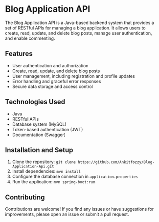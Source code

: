 # Blog Application API

The Blog Application API is a Java-based backend system that provides a set of RESTful APIs for managing a blog application. It allows users to create, read, update, and delete blog posts, manage user authentication, and enable commenting.

## Features

- User authentication and authorization
- Create, read, update, and delete blog posts
- User management, including registration and profile updates
- Error handling and graceful error responses
- Secure data storage and access control

## Technologies Used

- Java
- RESTful APIs
- Database system (MySQL)
- Token-based authentication (JWT)
- Documentation (Swagger)

## Installation and Setup

1. Clone the repository: `git clone https://github.com/Ankitfozzy/Blog-Application-Api.git`
2. Install dependencies: `mvn install`
3. Configure the database connection in `application.properties`
4. Run the application: `mvn spring-boot:run`

## Contributing

Contributions are welcome! If you find any issues or have suggestions for improvements, please open an issue or submit a pull request.

